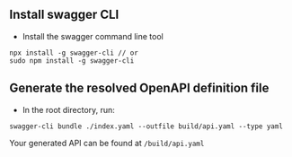 ## Install swagger CLI

- Install the swagger command line tool

```
npx install -g swagger-cli // or
sudo npm install -g swagger-cli
```

## Generate the resolved OpenAPI definition file

- In the root directory, run:

```
swagger-cli bundle ./index.yaml --outfile build/api.yaml --type yaml
```

Your generated API can be found at `/build/api.yaml`
